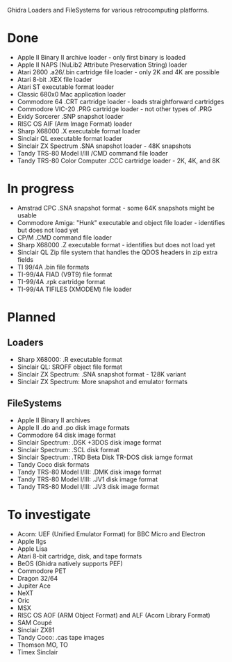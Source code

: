 Ghidra Loaders and FileSystems for various retrocomputing platforms.

# Done
- Apple II Binary II archive loader - only first binary is loaded
- Apple II NAPS (NuLib2 Attribute Preservation String) loader
- Atari 2600 .a26/.bin cartridge file loader - only 2K and 4K are possible
- Atari 8-bit .XEX file loader
- Atari ST executable format loader
- Classic 680x0 Mac application loader
- Commodore 64 .CRT cartridge loader - loads straightforward cartridges
- Commodore VIC-20 .PRG cartridge loader - not other types of .PRG
- Exidy Sorcerer .SNP snapshot loader
- RISC OS AIF (Arm Image Format) loader
- Sharp X68000 .X executable format loader
- Sinclair QL executable format loader
- Sinclair ZX Spectrum .SNA snapshot loader - 48K snapshots
- Tandy TRS-80 Model I/III /CMD command file loader
- Tandy TRS-80 Color Computer .CCC cartridge loader - 2K, 4K, and 8K

# In progress
- Amstrad CPC .SNA snapshot format - some 64K snapshots might be usable
- Commodore Amiga: "Hunk" executable and object file loader - identifies but does not load yet
- CP/M .CMD command file loader
- Sharp X68000 .Z executable format - identifies but does not load yet
- Sinclair QL Zip file system that handles the QDOS headers in zip extra fields
- TI 99/4A .bin file formats
- TI-99/4A FIAD (V9T9) file format
- TI-99/4A .rpk cartridge format
- TI-99/4A TIFILES (XMODEM) file loader

# Planned
## Loaders
- Sharp X68000: .R executable format
- Sinclair QL: SROFF object file format
- Sinclair ZX Spectrum: .SNA snapshot format - 128K variant
- Sinclair ZX Spectrum: More snapshot and emulator formats

## FileSystems
- Apple II Binary II archives
- Apple II .do and .po disk image formats
- Commodore 64 disk image format
- Sinclair Spectrum: .DSK +3DOS disk image format
- Sinclair Spectrum: .SCL disk format
- Sinclair Spectrum: .TRD Beta Disk TR-DOS disk iamge format
- Tandy Coco disk formats
- Tandy TRS-80 Model I/III: .DMK disk image format
- Tandy TRS-80 Model I/III: .JV1 disk image format
- Tandy TRS-80 Model I/III: .JV3 disk image format

# To investigate
- Acorn: UEF (Unified Emulator Format) for BBC Micro and Electron
- Apple IIgs
- Apple Lisa
- Atari 8-bit cartridge, disk, and tape formats
- BeOS (Ghidra natively supports PEF)
- Commodore PET
- Dragon 32/64
- Jupiter Ace
- NeXT
- Oric
- MSX
- RISC OS AOF (ARM Object Format) and ALF (Acorn Library Format)
- SAM Coupé
- Sinclair ZX81
- Tandy Coco: .cas tape images
- Thomson MO, TO
- Timex Sinclair